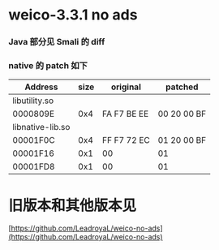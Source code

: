 # weico-3.3.1 no ads

### Java 部分见 Smali 的 diff

### native 的 patch 如下

|Address|size|original|patched|
|----|----|----|----|
|libutility.so| | | |
|0000809E | 0x4 | FA F7 BE EE | 00 20 00 BF |
|libnative-lib.so | | | |
|00001F0C | 0x4 | FF F7 72 EC | 01 20 00 BF |
|00001F16 | 0x1	| 00 | 01 |
|00001FD8 | 0x1	| 00 | 01 |

# 旧版本和其他版本见

[https://github.com/LeadroyaL/weico-no-ads](https://github.com/LeadroyaL/weico-no-ads)
